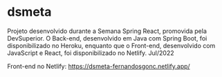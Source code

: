 # dsmeta
Projeto desenvolvido durante a Semana Spring React, promovida pela DevSuperior. O Back-end, desenvolvido em Java com Spring Boot, foi disponibilizado no Heroku, enquanto que o Front-end, desenvolvido com JavaScript e React, foi disponibilizado no Netlify. Jul/2022

Front-end no Netlify: https://dsmeta-fernandosgonc.netlify.app/
